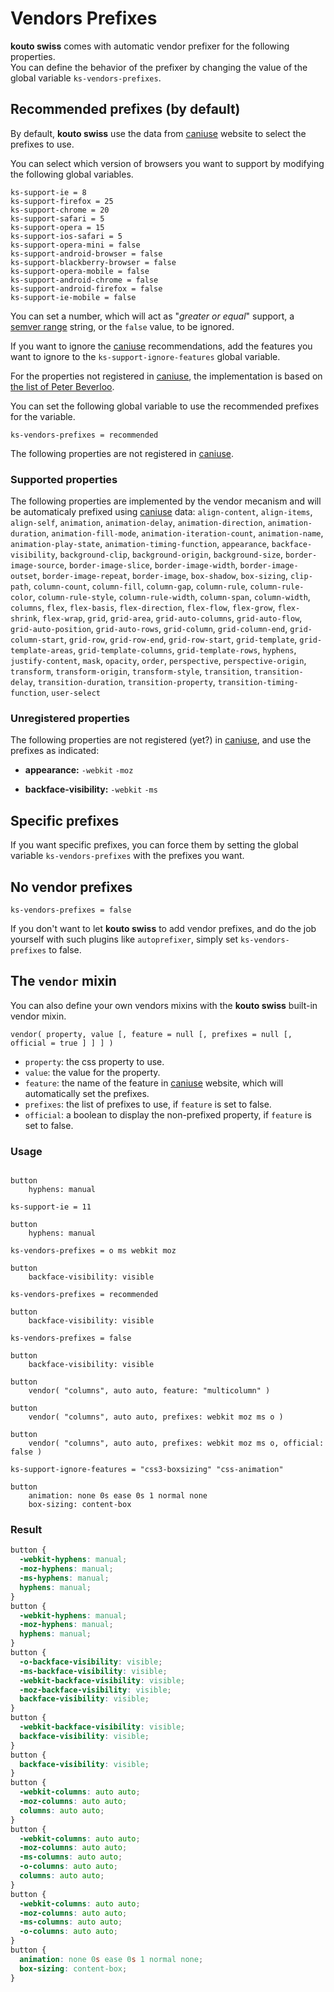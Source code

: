 # Vendors Prefixes

**kouto swiss** comes with automatic vendor prefixer for the following properties.  
You can define the behavior of the prefixer by changing the value of the global variable `ks-vendors-prefixes`.

## Recommended prefixes (by default)

By default, **kouto swiss** use the data from [caniuse](http://caniuse.com) website to select the prefixes to use.

You can select which version of browsers you want to support by modifying the following global variables.

    ks-support-ie = 8
    ks-support-firefox = 25
    ks-support-chrome = 20
    ks-support-safari = 5
    ks-support-opera = 15
    ks-support-ios-safari = 5
    ks-support-opera-mini = false
    ks-support-android-browser = false
    ks-support-blackberry-browser = false
    ks-support-opera-mobile = false
    ks-support-android-chrome = false
    ks-support-android-firefox = false
    ks-support-ie-mobile = false

You can set a number, which will act as "*greater or equal*" support, a [semver range](https://github.com/isaacs/node-semver#ranges) string, or the `false` value, to be ignored.

If you want to ignore the [caniuse](http://caniuse.com) recommendations, add the features you want to ignore to the `ks-support-ignore-features` global variable.

For the properties not registered in [caniuse](http://caniuse.com), the implementation is based on [the list of Peter Beverloo](http://peter.sh/experiments/vendor-prefixed-css-property-overview/).

You can set the following global variable to use the recommended prefixes for the variable.

    ks-vendors-prefixes = recommended

The following properties are not registered in [caniuse](http://caniuse.com).

### Supported properties

The following properties are implemented by the vendor mecanism and will be automaticaly prefixed using [caniuse](http://caniuse.com) data: `align-content`, `align-items`, `align-self`, `animation`, `animation-delay`, `animation-direction`, `animation-duration`, `animation-fill-mode`, `animation-iteration-count`, `animation-name`, `animation-play-state`, `animation-timing-function`, `appearance`, `backface-visibility`, `background-clip`, `background-origin`, `background-size`, `border-image-source`, `border-image-slice`, `border-image-width`, `border-image-outset`, `border-image-repeat`, `border-image`, `box-shadow`, `box-sizing`, `clip-path`, `column-count`, `column-fill`, `column-gap`, `column-rule`, `column-rule-color`, `column-rule-style`, `column-rule-width`, `column-span`, `column-width`, `columns`, `flex`, `flex-basis`, `flex-direction`, `flex-flow`, `flex-grow`, `flex-shrink`, `flex-wrap`, `grid`, `grid-area`, `grid-auto-columns`, `grid-auto-flow`, `grid-auto-position`, `grid-auto-rows`, `grid-column`, `grid-column-end`, `grid-column-start`, `grid-row`, `grid-row-end`, `grid-row-start`, `grid-template`, `grid-template-areas`, `grid-template-columns`, `grid-template-rows`, `hyphens`, `justify-content`, `mask`, `opacity`, `order`, `perspective`, `perspective-origin`, `transform`, `transform-origin`, `transform-style`, `transition`, `transition-delay`, `transition-duration`, `transition-property`, `transition-timing-function`, `user-select`

### Unregistered properties

The following properties are not registered (yet?) in [caniuse](http://caniuse.com), and use the prefixes as indicated:

* **appearance:** `-webkit` `-moz`

* **backface-visibility:** `-webkit` `-ms`

## Specific prefixes

If you want specific prefixes, you can force them by setting the global variable `ks-vendors-prefixes` with the prefixes you want.  

## No vendor prefixes

    ks-vendors-prefixes = false

If you don't want to let **kouto swiss** to add vendor prefixes, and do the job yourself with such plugins like `autoprefixer`, simply set `ks-vendors-prefixes` to false.

## The `vendor` mixin

You can also define your own vendors mixins with the **kouto swiss** built-in vendor mixin.

`vendor( property, value [, feature = null [, prefixes = null [, official = true ] ] ] )`

* `property`: the css property to use.
* `value`: the value for the property.
* `feature`: the name of the feature in [caniuse](http://caniuse.com) website, which will automatically set the prefixes.
* `prefixes`: the list of prefixes to use, if `feature` is set to false.
* `official`: a boolean to display the non-prefixed property, if `feature` is set to false.

### Usage

```stylus

button
    hyphens: manual

ks-support-ie = 11

button
    hyphens: manual

ks-vendors-prefixes = o ms webkit moz

button
    backface-visibility: visible

ks-vendors-prefixes = recommended

button
    backface-visibility: visible

ks-vendors-prefixes = false

button
    backface-visibility: visible

button
    vendor( "columns", auto auto, feature: "multicolumn" )

button
    vendor( "columns", auto auto, prefixes: webkit moz ms o )

button
    vendor( "columns", auto auto, prefixes: webkit moz ms o, official: false )

ks-support-ignore-features = "css3-boxsizing" "css-animation"

button
    animation: none 0s ease 0s 1 normal none
    box-sizing: content-box
```

### Result

```css
button {
  -webkit-hyphens: manual;
  -moz-hyphens: manual;
  -ms-hyphens: manual;
  hyphens: manual;
}
button {
  -webkit-hyphens: manual;
  -moz-hyphens: manual;
  hyphens: manual;
}
button {
  -o-backface-visibility: visible;
  -ms-backface-visibility: visible;
  -webkit-backface-visibility: visible;
  -moz-backface-visibility: visible;
  backface-visibility: visible;
}
button {
  -webkit-backface-visibility: visible;
  backface-visibility: visible;
}
button {
  backface-visibility: visible;
}
button {
  -webkit-columns: auto auto;
  -moz-columns: auto auto;
  columns: auto auto;
}
button {
  -webkit-columns: auto auto;
  -moz-columns: auto auto;
  -ms-columns: auto auto;
  -o-columns: auto auto;
  columns: auto auto;
}
button {
  -webkit-columns: auto auto;
  -moz-columns: auto auto;
  -ms-columns: auto auto;
  -o-columns: auto auto;
}
button {
  animation: none 0s ease 0s 1 normal none;
  box-sizing: content-box;
}
```
